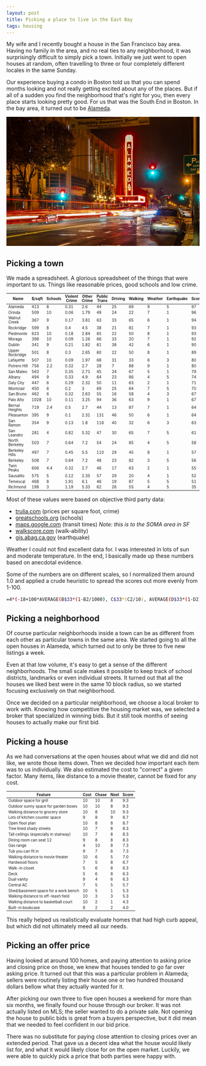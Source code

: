 ```yaml
---
layout: post
title: Picking a place to live in the East Bay
tags: housing
---
```


My wife and I recently bought a house in the San Francisco bay area. Having no family in the area, and no real ties to any neighborhood, it was surprisingly difficult to simply pick a town. Initially we just went to open houses at random, often travelling to three or four completely different locales in the same Sunday.

Our experience buying a condo in Boston told us that you can spend months looking and not really getting excited about any of the places. But if all of a sudden you find the neighborhood that's right for you, then every place starts looking pretty good. For us that was the South End in Boston. In the bay area, it turned out to be [Alameda](http://www.streetadvisor.com/search/neighborhoods-in-alameda-alameda-county-california).

![alameda](/images/alameda.jpg)

## Picking a town

We made a spreadsheet. A glorious spreadsheet of the things that were important to us. Things like reasonable prices, good schools and low crime.

<table style="font-size: 70%;">
	<thead>
		<th>Name</th>
		<th>$/sqft</th>
		<th>Schools</th>
		<th>Violent Crime</th>
		<th>Other Crime</th>
		<th>Public Trans</th>
		<th>Driving</th>
		<th>Walking</th>
		<th>Weather</th>
		<th>Earthquake</th>
		<th>Score</th>
	</thead>
	<tr>
		<td>Alameda</td>
		<td>413</td>
		<td>8</td>
		<td>0.31</td>
		<td>2.6</td>
		<td>44</td>
		<td>25</td>
		<td>69</td>
		<td>9</td>
		<td>5</td>
		<td>97</td>
	</tr>
	<tr>
		<td>Orinda</td>
		<td>509</td>
		<td>10</td>
		<td>0.06</td>
		<td>1.79</td>
		<td>49</td>
		<td>24</td>
		<td>22</td>
		<td>7</td>
		<td>1</td>
		<td>96</td>
	</tr>
	<tr>
		<td>Walnut Creek</td>
		<td>367</td>
		<td>9</td>
		<td>0.17</td>
		<td>3.81</td>
		<td>63</td>
		<td>33</td>
		<td>65</td>
		<td>6</td>
		<td>1</td>
		<td>94</td>
	</tr>
	<tr>
		<td>Rockridge</td>
		<td>599</td>
		<td>8</td>
		<td>0.4</td>
		<td>4.5</td>
		<td>38</td>
		<td>21</td>
		<td>81</td>
		<td>7</td>
		<td>1</td>
		<td>93</td>
	</tr>
	<tr>
		<td>Piedmonte</td>
		<td>623</td>
		<td>10</td>
		<td>0.18</td>
		<td>2.84</td>
		<td>65</td>
		<td>22</td>
		<td>50</td>
		<td>8</td>
		<td>1</td>
		<td>93</td>
	</tr>
	<tr>
		<td>Moraga</td>
		<td>398</td>
		<td>10</td>
		<td>0.09</td>
		<td>1.26</td>
		<td>66</td>
		<td>33</td>
		<td>20</td>
		<td>7</td>
		<td>1</td>
		<td>92</td>
	</tr>
	<tr>
		<td>Dublin</td>
		<td>341</td>
		<td>9</td>
		<td>0.21</td>
		<td>1.82</td>
		<td>61</td>
		<td>38</td>
		<td>42</td>
		<td>6</td>
		<td>1</td>
		<td>90</td>
	</tr>
	<tr>
		<td>Upper Rockridge</td>
		<td>501</td>
		<td>8</td>
		<td>0.3</td>
		<td>2.65</td>
		<td>60</td>
		<td>22</td>
		<td>50</td>
		<td>8</td>
		<td>1</td>
		<td>89</td>
	</tr>
	<tr>
		<td>Lafayette</td>
		<td>507</td>
		<td>10</td>
		<td>0.09</td>
		<td>1.97</td>
		<td>68</td>
		<td>31</td>
		<td>33</td>
		<td>6</td>
		<td>3</td>
		<td>80</td>
	</tr>
	<tr>
		<td>Potrero Hill</td>
		<td>756</td>
		<td>2.2</td>
		<td>0.32</td>
		<td>2.7</td>
		<td>28</td>
		<td>7</td>
		<td>88</td>
		<td>9</td>
		<td>1</td>
		<td>80</td>
	</tr>
	<tr>
		<td>San Mateo</td>
		<td>563</td>
		<td>7</td>
		<td>0.35</td>
		<td>2.71</td>
		<td>45</td>
		<td>24</td>
		<td>67</td>
		<td>5</td>
		<td>1</td>
		<td>79</td>
	</tr>
	<tr>
		<td>Albany</td>
		<td>494</td>
		<td>9</td>
		<td>0.33</td>
		<td>4.9</td>
		<td>64</td>
		<td>23</td>
		<td>86</td>
		<td>4</td>
		<td>5</td>
		<td>74</td>
	</tr>
	<tr>
		<td>Daly City</td>
		<td>447</td>
		<td>6</td>
		<td>0.29</td>
		<td>2.32</td>
		<td>50</td>
		<td>11</td>
		<td>63</td>
		<td>2</td>
		<td>1</td>
		<td>71</td>
	</tr>
	<tr>
		<td>Montclair</td>
		<td>450</td>
		<td>6</td>
		<td>0.2</td>
		<td>3</td>
		<td>69</td>
		<td>25</td>
		<td>64</td>
		<td>7</td>
		<td>5</td>
		<td>70</td>
	</tr>
	<tr>
		<td>San Bruno</td>
		<td>462</td>
		<td>6</td>
		<td>0.32</td>
		<td>2.63</td>
		<td>55</td>
		<td>16</td>
		<td>58</td>
		<td>4</td>
		<td>3</td>
		<td>67</td>
	</tr>
	<tr>
		<td>Palo Alto</td>
		<td>1028</td>
		<td>10</td>
		<td>0.11</td>
		<td>3.25</td>
		<td>94</td>
		<td>36</td>
		<td>63</td>
		<td>9</td>
		<td>1</td>
		<td>67</td>
	</tr>
	<tr>
		<td>Bernal Heights</td>
		<td>719</td>
		<td>2.4</td>
		<td>0.5</td>
		<td>2.7</td>
		<td>44</td>
		<td>13</td>
		<td>87</td>
		<td>7</td>
		<td>1</td>
		<td>64</td>
	</tr>
	<tr>
		<td>Pleasanton</td>
		<td>395</td>
		<td>9</td>
		<td>0.1</td>
		<td>2.31</td>
		<td>131</td>
		<td>46</td>
		<td>50</td>
		<td>6</td>
		<td>1</td>
		<td>64</td>
	</tr>
	<tr>
		<td>San Ramon</td>
		<td>354</td>
		<td>9</td>
		<td>0.13</td>
		<td>1.8</td>
		<td>116</td>
		<td>40</td>
		<td>32</td>
		<td>6</td>
		<td>3</td>
		<td>63</td>
	</tr>
	<tr>
		<td>San Leandro</td>
		<td>281</td>
		<td>4</td>
		<td>0.82</td>
		<td>5.32</td>
		<td>47</td>
		<td>30</td>
		<td>65</td>
		<td>7</td>
		<td>5</td>
		<td>61</td>
	</tr>
	<tr>
		<td>North Berkeley</td>
		<td>503</td>
		<td>7</td>
		<td>0.64</td>
		<td>7.2</td>
		<td>54</td>
		<td>24</td>
		<td>85</td>
		<td>4</td>
		<td>5</td>
		<td>58</td>
	</tr>
	<tr>
		<td>Berkeley Hills</td>
		<td>497</td>
		<td>7</td>
		<td>0.45</td>
		<td>5.5</td>
		<td>110</td>
		<td>29</td>
		<td>45</td>
		<td>8</td>
		<td>1</td>
		<td>57</td>
	</tr>
	<tr>
		<td>Berkeley</td>
		<td>508</td>
		<td>7</td>
		<td>0.64</td>
		<td>7.2</td>
		<td>48</td>
		<td>23</td>
		<td>82</td>
		<td>3</td>
		<td>5</td>
		<td>56</td>
	</tr>
	<tr>
		<td>Twin Peaks</td>
		<td>606</td>
		<td>4.4</td>
		<td>0.32</td>
		<td>2.7</td>
		<td>46</td>
		<td>17</td>
		<td>63</td>
		<td>2</td>
		<td>1</td>
		<td>55</td>
	</tr>
	<tr>
		<td>Sausalito</td>
		<td>575</td>
		<td>5</td>
		<td>0.12</td>
		<td>2.35</td>
		<td>57</td>
		<td>29</td>
		<td>20</td>
		<td>4</td>
		<td>1</td>
		<td>52</td>
	</tr>
	<tr>
		<td>Temescal</td>
		<td>468</td>
		<td>8</td>
		<td>1.91</td>
		<td>6.1</td>
		<td>46</td>
		<td>19</td>
		<td>87</td>
		<td>5</td>
		<td>5</td>
		<td>51</td>
	</tr>
	<tr>
		<td>Richmond</td>
		<td>198</td>
		<td>3</td>
		<td>1.19</td>
		<td>5.33</td>
		<td>62</td>
		<td>26</td>
		<td>55</td>
		<td>4</td>
		<td>5</td>
		<td>35</td>
	</tr>
</table>

Most of these values were based on objective third party data:

- [trulia.com](http://www.trulia.com/home_prices/California/Berkeley-heat_map/) (prices per square foot, crime)
- [greatschools.org](http://www.greatschools.org/california/berkeley/Berkeley-Unified/) (schools)
- [maps.google.com](http://map.google.com) (transit times) *Note: this is to the SOMA area in SF*
- [walkscore.com](http://www.walkscore.com/CA/Oakland/Montclair) (walk-ability)
- [gis.abag.ca.gov](http://gis.abag.ca.gov/website/liquefactionsusceptibility/index.html) (earthquake)

Weather I could not find excellent data for. I was interested in lots of sun and moderate temperature. In the end, I basically made up these numbers based on anecdotal evidence.

Some of the numbers are on different scales, so I normalized them around 1.0 and applied a crude heuristic to spread the scores out more evenly from 1-100.

```bash
=4*(-18+100*AVERAGE(B$33*(1-B2/1000), C$33*(C2/10), AVERAGE(D$33*(1-D2), E$33*(1-E2/10)), AVERAGE(F$33*(1-F2/60), G$33*(1-G2/60)), H$33*(H2/100), I$33*(I2/10),J$33*(1-J2/10)))
```

## Picking a neighborhood

Of course particular neighborhoods inside a town can be as different from each other as particular towns in the same area. We started going to all the open houses in Alameda, which turned out to only be three to five new listings a week.

Even at that low volume, it's easy to get a sense of the different neighborhoods. The small scale makes it possible to keep track of school districts, landmarks or even individual streets. It turned out that all the houses we liked best were in the same 10 block radius, so we started focusing exclusively on that neighborhood.

Once we decided on a particular neighborhood, we choose a local broker to work with. Knowing how competitive the housing market was, we selected a broker that specialized in winning bids. But it still took months of seeing houses to actually make our first bid.

## Picking a house

As we had conversations at the open houses about what we did and did not like, we wrote those items down. Then we decided how important each item was to us individually. We also estimated the cost to "correct" a given factor. Many items, like distance to a movie theater, cannot be fixed for any cost.

<table style="font-size: 70%;">
	<thead>
		<th>Feature</th>
		<th>Cost</th>
		<th>Chase</th>
		<th>Noel</th>
		<th>Score</th>
	</thead>
	<tr>
		<td>Outdoor space for grill</td>
		<td>10</td>
		<td>10</td>
		<td>8</td>
		<td>9.3</td>
	</tr>
	<tr>
		<td>Outdoor sunny space for garden boxes</td>
		<td>10</td>
		<td>10</td>
		<td>8</td>
		<td>9.3</td>
	</tr>
	<tr>
		<td>Walking distance to grocery store</td>
		<td>10</td>
		<td>8</td>
		<td>10</td>
		<td>9.3</td>
	</tr>
	<tr>
		<td>Lots of kitchen counter space</td>
		<td>9</td>
		<td>8</td>
		<td>9</td>
		<td>8.7</td>
	</tr>
	<tr>
		<td>Open floor plan</td>
		<td>10</td>
		<td>8</td>
		<td>8</td>
		<td>8.7</td>
	</tr>
	<tr>
		<td>Tree lined shady streets</td>
		<td>10</td>
		<td>7</td>
		<td>8</td>
		<td>8.3</td>
	</tr>
	<tr>
		<td>Tall ceilings (especially in stairway)</td>
		<td>10</td>
		<td>7</td>
		<td>8</td>
		<td>8.3</td>
	</tr>
	<tr>
		<td>Dining room can seat 12</td>
		<td>9</td>
		<td>8</td>
		<td>8</td>
		<td>8.3</td>
	</tr>
	<tr>
		<td>Gas range</td>
		<td>4</td>
		<td>10</td>
		<td>8</td>
		<td>7.3</td>
	</tr>
	<tr>
		<td>Tub you can fit in</td>
		<td>9</td>
		<td>7</td>
		<td>6</td>
		<td>7.3</td>
	</tr>
	<tr>
		<td>Walking distance to movie theater</td>
		<td>10</td>
		<td>6</td>
		<td>5</td>
		<td>7.0</td>
	</tr>
	<tr>
		<td>Hardwood floors</td>
		<td>7</td>
		<td>5</td>
		<td>8</td>
		<td>6.7</td>
	</tr>
	<tr>
		<td>Walk-in closet</td>
		<td>5</td>
		<td>6</td>
		<td>8</td>
		<td>6.3</td>
	</tr>
	<tr>
		<td>Deck</td>
		<td>5</td>
		<td>6</td>
		<td>8</td>
		<td>6.3</td>
	</tr>
	<tr>
		<td>Dual vanity</td>
		<td>9</td>
		<td>4</td>
		<td>6</td>
		<td>6.3</td>
	</tr>
	<tr>
		<td>Central AC</td>
		<td>7</td>
		<td>5</td>
		<td>5</td>
		<td>5.7</td>
	</tr>
	<tr>
		<td>Shed/basement space for a work bench</td>
		<td>10</td>
		<td>5</td>
		<td>1</td>
		<td>5.3</td>
	</tr>
	<tr>
		<td>Walking distance to off-leash field</td>
		<td>10</td>
		<td>3</td>
		<td>3</td>
		<td>5.3</td>
	</tr>
	<tr>
		<td>Walking distance to basketball court</td>
		<td>10</td>
		<td>2</td>
		<td>1</td>
		<td>4.3</td>
	</tr>
	<tr>
		<td>Built-in bookcase</td>
		<td>8</td>
		<td>2</td>
		<td>2</td>
		<td>4.0</td>
	</tr>
</table>

This really helped us realistically evaluate homes that had high curb appeal, but which did not ultimately meed all our needs.

## Picking an offer price

Having looked at around 100 homes, and paying attention to asking price and closing price on those, we knew that houses tended to go far over asking price. It turned out that this was a particular problem in Alameda; sellers were routinely listing their house one or two hundred thousand dollars bellow what they actually wanted for it.

After picking our own three to five open houses a weekend for more than six months, we finally found our house through our broker. It was not actually listed on MLS; the seller wanted to do a private sale. Not opening the house to public bids is great from a buyers perspective, but it did mean that we needed to feel confident in our bid price.

There was no substitute for paying close attention to closing prices over an extended period. That gave us a decent idea what the house would likely list for, and what it would likely close for on the open market. Luckily, we were able to quickly pick a price that both parties were happy with.
